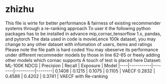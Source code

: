 # zhizhu
This file is wirte for better performance & fairness of existing recommender systems through a re-ranking approach
To user it the following python packages has to be installed in advance
  mip,cornac,tensorflow 1.x, pandas, and pytorch
The data used in code is movieLence 100k dataset, you may change to any other dataset with infomation of users, items and ratings
Please note the file path is hard coded
You may obeserve its performance under different recommeder models by those in line 62-65 or freely adding other models which cornac supports
A touch of test is placed here
    Dataset: ML-100K
  NDCG | Precision | Recall | Exposure | Model
  |----|-----------|--------|----------|--------|
  0.1408 | 0.1215 | 0.1075 | 0.1105 | VAECF
  0.2832 | 0.4586 | 0.4202 | 0.3741 | VAECF with Re-ranking
